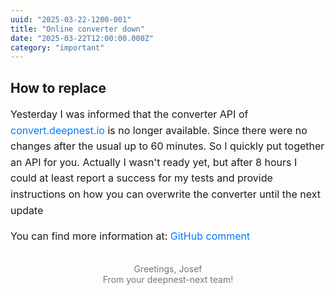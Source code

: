 ```yaml
---
uuid: "2025-03-22-1200-001"
title: "Online converter down"
date: "2025-03-22T12:00:00.000Z"
category: "important"
---
```


## How to replace

<p style="font-size: 16px; line-height: 1.6; margin-bottom: 15px;">
Yesterday I was informed that the converter API of <a href="https://convert.deepnest.io" target="_blank\" style="color: #007bff; text-decoration: none;">convert.deepnest.io</a> is no longer available. Since there were no changes after the usual up to 60 minutes. So I quickly put together an API for you. Actually I wasn't ready yet, but after 8 hours I could at least report a success for my tests and provide instructions on how you can overwrite the converter until the next update</p>

<p style="font-size: 16px; line-height: 1.6; margin-bottom: 15px;">You can find more information at: <a href="https://github.com/deepnest-next/deepnest/issues/71#issuecomment-2744963030" target="_blank" style="color: #007bff; text-decoration: none;">GitHub comment</a></p>

<p style="font-size: 14px; color: #777; text-align: center; margin-top: 30px;">Greetings, Josef<br>From your deepnest-next team!</p>
